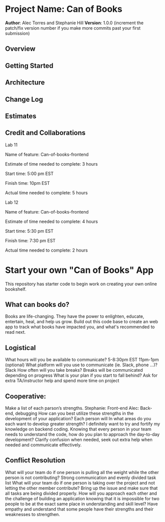 # Project Name: Can of Books 

**Author**: Alec Torres and Stephanie Hill
**Version**: 1.0.0 (increment the patch/fix version number if you make more commits past your first submission)

## Overview
<!-- Provide a high level overview of what this application is and why you are building it, beyond the fact that it's an assignment for this class. (i.e. What's your problem domain?) -->

## Getting Started
<!-- What are the steps that a user must take in order to build this app on their own machine and get it running? -->

## Architecture
<!-- Provide a detailed description of the application design. What technologies (languages, libraries, etc) you're using, and any other relevant design information. -->

## Change Log
<!-- Use this area to document the iterative changes made to your application as each feature is successfully implemented. Use time stamps. Here's an example:

01-01-2001 4:59pm - Application now has a fully-functional express server, with a GET route for the location resource. -->

## Estimates
<!-- See below -->

## Credit and Collaborations
Lab 11

Name of feature: Can-of-books-frontend

Estimate of time needed to complete: 3 hours 

Start time: 5:00 pm EST

Finish time: 10pm EST

Actual time needed to complete: 5 hours 

Lab 12

Name of feature: Can-of-books-frontend

Estimate of time needed to complete: 4 hours 

Start time: 5:30 pm EST

Finish time: 7:30 pm EST

Actual time needed to complete: 2 hours 

# Start your own "Can of Books" App

This repository has starter code to begin work on creating your own online bookshelf.

## What can books do?

Books are life-changing. They have the power to enlighten, educate, entertain, heal, and help us grow. Build out this code base to create an web app to track what books have impacted you, and what's recommended to read next.

## Logistical

What hours will you be available to communicate? 5-8:30pm EST 11pm-1pm (optional)
What platform will you use to communicate (ie. Slack, phone …)? Slack
How often will you take breaks? Breaks will be communicated depending on progress
What is your plan if you start to fall behind? Ask for extra TA/instructor help and spend more time on project

## Cooperative:

Make a list of each parson’s strengths. Stephanie: Front-end Alec: Back-end, debugging 
How can you best utilize these strengths in the development of your application? Each person will 
In what areas do you each want to develop greater strength? I definitely want to try and fortify my knowledge on backend coding.
Knowing that every person in your team needs to understand the code, how do you plan to approach the day-to-day development? Clarify confusion when needed, seek out extra help when needed and communicate effectively.

## Conflict Resolution

What will your team do if one person is pulling all the weight while the other person is not contributing? Strong communication and evenly divided task list
What will your team do if one person is taking over the project and not letting the other member contribute? Bring up the issue and make sure that all tasks are being divided properly.
How will you approach each other and the challenge of building an application knowing that it is impossible for two people to be at the exact same place in understanding and skill level? Have empathy and understand that some people have their strengths and their weaknesses to strengthen. 
